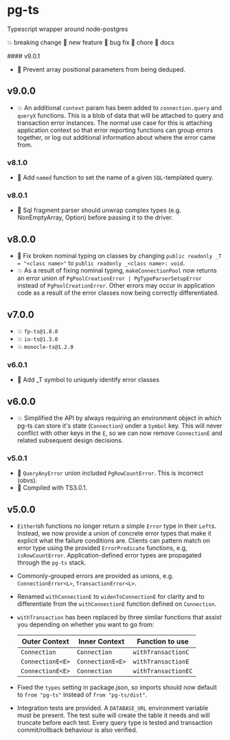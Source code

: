 # pg-ts
Typescript wrapper around node-postgres

:boom: breaking change
:rocket: new feature
:bug: bug fix
:wrench: chore
:notebook: docs

#### v9.0.1
- :bug: Prevent array positional parameters from being deduped.

## v9.0.0
- :boom: An additional `context` param has been added to `connection.query` and `queryX`
  functions. This is a blob of data that will be attached to query and transaction error instances.
  The normal use case for this is attaching application context so that error reporting functions
  can group errors together, or log out additional information about where the error came from.

### v8.1.0
- :rocket: Add `named` function to set the name of a given `SQL`-templated query.

### v8.0.1
- :bug: Sql fragment parser should unwrap complex types (e.g. NonEmptyArray, Option) before
  passing it to the driver.

## v8.0.0
- :bug: Fix broken nominal typing on classes by changing `public readonly _T = "<class name>"`
  to `public readonly _<class name>: void`.
- :boom: As a result of fixing nominal typing, `makeConnectionPool` now returns an error union
  of `PgPoolCreationError | PgTypeParserSetupError` instead of `PgPoolCreationError`. Other errors
  may occur in application code as a result of the error classes now being correctly differentiated.

## v7.0.0
- :boom: `fp-ts@1.8.0`
- :boom: `io-ts@1.3.0`
- :boom: `monocle-ts@1.2.0`

### v6.0.1
- :wrench: Add _T symbol to uniquely identify error classes

## v6.0.0
- :boom: Simplified the API by always requiring an environment object in which pg-ts can
  store it's state (`Connection`) under a `Symbol` key. This will never conflict with other
  keys in the `E`, so we can now remove `ConnectionE` and related subsequent design decisions.

### v5.0.1
- :bug: `QueryAnyError` union included `PgRowCountError`. This is incorrect (obvs).
- :wrench: Compiled with TS3.0.1.

## v5.0.0
- `Either`ish functions no longer return a simple `Error` type in their `Left`s. Instead, we now
  provide a union of concrete error types that make it explicit what the failure conditions are.
  Clients can pattern match on error type using the provided `ErrorPredicate` functions, e.g,
  `isRowCountError`. Application-defined error types are propagated through the `pg-ts` stack.
- Commonly-grouped errors are provided as unions, e.g. `ConnectionError<L>`, `TransactionError<L>`.
- Renamed `withConnectionE` to `widenToConnectionE` for clarity and to differentiate from the
  `withConnectionE` function defined on `Connection`.
- `withTransaction` has been replaced by three similar functions that assist you depending on
   whether you want to go from:

     | Outer Context    | Inner Context    | Function to use     |
     |------------------|------------------|---------------------|
     | `Connection`     | `Connection`     | `withTransactionC`  |
     | `ConnectionE<E>` | `ConnectionE<E>` | `withTransactionE`  |
     | `ConnectionE<E>` | `Connection`     | `withTransactionEC` |

- Fixed the `types` setting in package.json, so imports should now default to `from "pg-ts"`
  instead of `from "pg-ts/dist"`.
- Integration tests are provided. A `DATABASE_URL` environment variable must be present. The test
  suite will create the table it needs and will truncate before each test. Every query type is
  tested and transaction commit/rollback behaviour is also verified.
